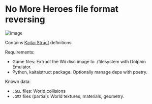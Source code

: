 # No More Heroes file format reversing

![image](https://github.com/user-attachments/assets/8f57d4c7-f891-4d9d-889d-fe0d712a71b9)

Contains [Kaitai Struct](https://kaitai.io/) definitions.

Requirements:
- Game files: Extract the Wii disc image to ./filesystem with Dolphin Emulator.
- Python, kaitaistruct package. Optionally manage deps with poetry.

Known data:
- `.GCL` files: World collisions
- `.GM2` files (partial): World textures, materials, geometry.
